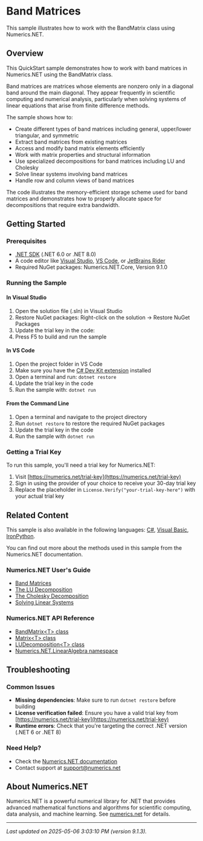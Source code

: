 # Band Matrices

This sample illustrates how to work with the BandMatrix class using Numerics.NET.

## Overview

This QuickStart sample demonstrates how to work with band matrices in Numerics.NET using the BandMatrix class.

Band matrices are matrices whose elements are nonzero only in a diagonal band around the main 
diagonal. They appear frequently in scientific computing and numerical analysis, particularly when 
solving systems of linear equations that arise from finite difference methods.

The sample shows how to:
- Create different types of band matrices including general, upper/lower triangular, and symmetric
- Extract band matrices from existing matrices
- Access and modify band matrix elements efficiently
- Work with matrix properties and structural information
- Use specialized decompositions for band matrices including LU and Cholesky
- Solve linear systems involving band matrices
- Handle row and column views of band matrices

The code illustrates the memory-efficient storage scheme used for band matrices and demonstrates
how to properly allocate space for decompositions that require extra bandwidth.


## Getting Started

### Prerequisites

- [.NET SDK](https://dotnet.microsoft.com/download) (.NET 6.0 or .NET 8.0)
- A code editor like [Visual Studio](https://visualstudio.microsoft.com/), [VS Code](https://code.visualstudio.com/), or [JetBrains Rider](https://www.jetbrains.com/rider/)
- Required NuGet packages: Numerics.NET.Core, Version 9.1.0

### Running the Sample

#### In Visual Studio
1. Open the solution file (.sln) in Visual Studio
2. Restore NuGet packages: Right-click on the solution → Restore NuGet Packages
3. Update the trial key in the code:
4. Press F5 to build and run the sample

#### In VS Code

1. Open the project folder in VS Code
2. Make sure you have the [C# Dev Kit extension](https://marketplace.visualstudio.com/items?itemName=ms-dotnettools.csdevkit) installed
3. Open a terminal and run: `dotnet restore`
4. Update the trial key in the code 
5. Run the sample with: `dotnet run`

#### From the Command Line

1. Open a terminal and navigate to the project directory
2. Run `dotnet restore` to restore the required NuGet packages
3. Update the trial key in the code
4. Run the sample with `dotnet run`

### Getting a Trial Key

To run this sample, you'll need a trial key for Numerics.NET:

1. Visit [https://numerics.net/trial-key](https://numerics.net/trial-key)
2. Sign in using the provider of your choice to receive your 30-day trial key
3. Replace the placeholder in `License.Verify("your-trial-key-here")` with your actual trial key

## Related Content

This sample is also available in the following languages: 
[C#](https://github.com/NumericsDotNet/quickstart-csharp/tree/net8.0/linear-algebra/matrices/band-matrices), [Visual Basic](https://github.com/NumericsDotNet/quickstart-visualbasic/tree/net8.0/linear-algebra/matrices/band-matrices), [IronPython](https://github.com/NumericsDotNet/quickstart-ironpython/tree/net8.0/linear-algebra/matrices/band-matrices).

You can find out more about the methods used in this sample from the Numerics.NET documentation.

### Numerics.NET User's Guide

- [Band Matrices](https://numerics.net/documentation/latest/vector-and-matrix/structured-matrix-types/band-matrices)
- [The LU Decomposition](https://numerics.net/documentation/latest/vector-and-matrix/matrix-decompositions/lu-decomposition)
- [The Cholesky Decomposition](https://numerics.net/documentation/latest/vector-and-matrix/matrix-decompositions/cholesky-decomposition)
- [Solving Linear Systems](https://numerics.net/documentation/latest/vector-and-matrix/matrix-decompositions/solving-linear-systems)

### Numerics.NET API Reference

- [BandMatrix&lt;T&gt; class](https://numerics.net/documentation/latest/reference/numerics.net.linearalgebra.bandmatrix-1)
- [Matrix&lt;T&gt; class](https://numerics.net/documentation/latest/reference/numerics.net.matrix-1)
- [LUDecomposition&lt;T&gt; class](https://numerics.net/documentation/latest/reference/numerics.net.linearalgebra.ludecomposition-1)
- [Numerics.NET.LinearAlgebra namespace](https://numerics.net/documentation/latest/reference/numerics.net.linearalgebra)


## Troubleshooting

### Common Issues

- **Missing dependencies**: Make sure to run `dotnet restore` before building
- **License verification failed**: Ensure you have a valid trial key from [https://numerics.net/trial-key](https://numerics.net/trial-key)
- **Runtime errors**: Check that you're targeting the correct .NET version (.NET 6 or .NET 8)

### Need Help?

- Check the [Numerics.NET documentation](https://numerics.net/documentation/)
- Contact support at [support@numerics.net](mailto:support@numerics.net?subject=BandMatrices%20QuickStart%20Sample%20%28F%23%29)

## About Numerics.NET

Numerics.NET is a powerful numerical library for .NET that provides advanced mathematical 
functions and algorithms for scientific computing, data analysis, and machine learning.
See [numerics.net](https://numerics.net) for details.

---

_Last updated on 2025-05-06 3:03:10 PM (version 9.1.3)._
